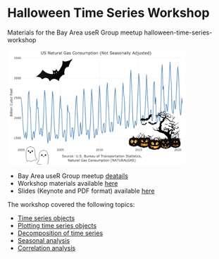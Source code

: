 
<!-- README.md is generated from README.Rmd. Please edit that file -->

# Halloween Time Series Workshop

<!-- badges: start -->

<!-- badges: end -->

Materials for the Bay Area useR Group meetup
halloween-time-series-workshop

<img src="images/cover.png" width="80%" />

  - Bay Area useR Group meetup
    [deatails](https://www.meetup.com/R-Users/events/273961620/)
  - Workshop materials available
    [here](https://ramikrispin.github.io/halloween-time-series-workshop/)
  - Slides (Keynote and PDF format) available
    [here](https://ramikrispin.github.io/halloween-time-series-workshop/)

The workshop covered the following topics:

  - [Time series
    objects](https://ramikrispin.github.io/halloween-time-series-workshop/01-time-series-objects/time_series_objects.html)
  - [Plotting time series
    objects](https://ramikrispin.github.io/halloween-time-series-workshop/02-plotting-ts-objects/plotting_ts_objects.html)
  - [Decomposition of time
    series](https://ramikrispin.github.io/halloween-time-series-workshop/03-ts-decomposition/ts-decomposition.html)
  - [Seasonal
    analysis](https://ramikrispin.github.io/halloween-time-series-workshop/04-seasonal-analysis/seasonal_analysis.html)
  - [Correlation
    analysis](https://ramikrispin.github.io/halloween-time-series-workshop/05-correlation-analysis/correlation_analysis.html)
